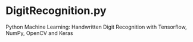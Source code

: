 # DigitRecognition.py

Python Machine Learning: Handwritten Digit Recognition with Tensorflow, NumPy, OpenCV and Keras
